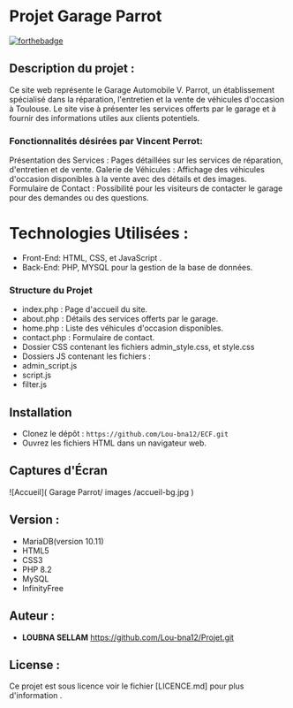 # Projet Garage Parrot 

[![forthebadge](https://forthebadge.com/images/badges/built-with-love.svg)](https://forthebadge.com)

## Description du projet : 
Ce site web représente le Garage Automobile V. Parrot, un établissement spécialisé dans la réparation, l'entretien et la vente de véhicules d'occasion à Toulouse. Le site vise à présenter les services offerts par le garage et à fournir des informations utiles aux clients potentiels.


### Fonctionnalités désirées par Vincent Perrot: 
Présentation des Services : Pages détaillées sur les services de réparation, d'entretien et de vente.
Galerie de Véhicules : Affichage des véhicules d'occasion disponibles à la vente avec des détails et des images.
Formulaire de Contact : Possibilité pour les visiteurs de contacter le garage pour des demandes ou des questions.


# Technologies Utilisées : 
- Front-End: HTML, CSS, et JavaScript . 
- Back-End: PHP, MYSQL pour la gestion de la base de données. 

### Structure du Projet
- index.php : Page d'accueil du site.
- about.php : Détails des services offerts par le garage.
- home.php : Liste des véhicules d'occasion disponibles.
- contact.php : Formulaire de contact.
- Dossier CSS contenant les fichiers admin_style.css, et style.css
- Dossiers JS contenant les fichiers :
- admin_script.js
- script.js
- filter.js

## Installation 
- Clonez  le dépôt : `https://github.com/Lou-bna12/ECF.git`
- Ouvrez les fichiers HTML dans un navigateur web.

## Captures  d'Écran
![Accueil]( Garage Parrot/ images
/accueil-bg.jpg
)

## Version :
- MariaDB(version 10.11) 
- HTML5
- CSS3
- PHP 8.2 
- MySQL
- InfinityFree
 

## Auteur : 
* **LOUBNA SELLAM** https://github.com/Lou-bna12/Projet.git

## License : 
Ce projet est sous licence voir le fichier [LICENCE.md] pour plus d'information . 
